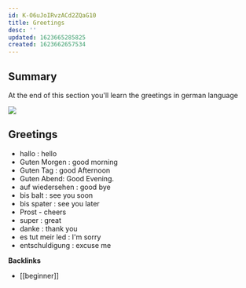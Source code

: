 ```yaml
---
id: K-O6uJoIRvzACd2ZQaG10
title: Greetings
desc: ''
updated: 1623665285825
created: 1623662657534
---
```

## Summary

At the end of this section you'll learn the greetings in german language

![](/assets/images/2021-06-14-15-27-10.png)

## Greetings

- hallo : hello
- Guten Morgen : good morning
- Guten Tag : good Afternoon
- Guten Abend: Good Evening.
- auf wiedersehen : good bye
- bis balt : see you soon
- bis spater : see you later
- Prost - cheers
- super : great
- danke : thank you
- es tut meir led : I'm sorry
- entschuldigung : excuse me

**Backlinks**

- [[beginner]]

